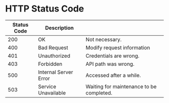 # HTTP Status Code

|  Status Code         |  Description              |                                          |
| -------------------- | ------------------------- | ---------------------------------------- |
|  200                 |  OK                       |  Not necessary.                          |
|  400                 |  Bad Request              | Modify request information               |
|  401                 |  Unauthorized             | Credentials are wrong.                   |
|  403                 |  Forbidden                | API path was wrong.                      |
|  500                 |  Internal Server Error    | Accessed after a while.                  |
|  503                 |  Service Unavailable      | Waiting for maintenance to be completed. |
